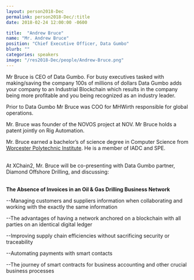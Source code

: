 ```yaml
---
layout: person2018-Dec
permalink: person2018-Dec/:title
date: 2018-02-24 12:00:00 -0600

title:  "Andrew Bruce"
name: "Mr. Andrew Bruce"
position: "Chief Executive Officer, Data Gumbo"
blurb: ""
categories: speakers
image: "/res2018-Dec/people/Andrew-Bruce.png"
---
```


Mr Bruce is CEO of Data Gumbo. For busy executives tasked with making/saving the company 100s of millions of dollars Data Gumbo adds your company to an Industrial Blockchain which results in the company being more profitable and you being recognized as an industry leader.

Prior to Data Gumbo Mr Bruce was COO for MHWirth responsible for global operations.

Mr. Bruce was founder of the NOVOS project at NOV. Mr Bruce holds a patent jointly on Rig Automation.

Mr. Bruce earned a bachelor’s of science degree in Computer Science from [Worcester Polytechnic Institute](https://www.wpi.edu/). He is a member of IADC and SPE.

<br>
At XChain2, Mr. Bruce will be co-presenting with Data Gumbo partner, Diamond Offshore Drilling, and discussing:
<br>
<br>
<p><b>The Absence of Invoices in an Oil & Gas Drilling Business Network</b></p>

<p>--Managing customers and suppliers information when collaborating and working with the exactly the same information</p>
<p>--The advantages of having a network anchored on a blockchain with all parties on an identical digital ledger</p>
<p>--Improving supply chain efficiencies without sacrificing security or traceability</p> 
<p>--Automating payments with smart contacts</p>
<p>--The journey of smart contracts for business accounting and other crucial business processes</p>





